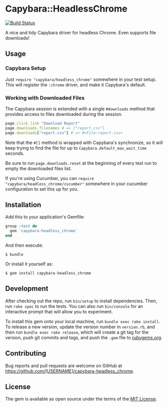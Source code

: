 # Capybara::HeadlessChrome
[![Build Status](https://travis-ci.org/botandrose/capybara-headless_chrome.svg?branch=master)](https://travis-ci.org/botandrose/ds_media_library)

A nice and tidy Capybara driver for headless Chrome. Even supports file downloads!

## Usage

### Capybara Setup

Just `require "capybara/headless_chrome"` somewhere in your test setup. This will register the `:chrome` driver, and make it  Capybara's default.

### Working with Downloaded Files

The Capybara session is extended with a single `#downloads` method that provides access to files downloaded during the session.

```ruby
page.click_link "Download Report"
page.downloads.filenames # => ["report.csv"]
page.downloads["report.csv"] # => #<File:report.csv>
```

Note that the `#[]` method is wrapped with Capybara's synchronize, so it will keep trying to find the file for up to `Capybara.default_max_wait_time` seconds.

Be sure to run `page.downloads.reset` at the beginning of every test run to empty the downloaded files list.

If you're using Cucumber, you can `require "capybara/headless_chrome/cucumber"` somewhere in your cucumber configuration to set this up for you.

## Installation

Add this to your application's Gemfile:

```ruby
group :test do
  gem 'capybara-headless_chrome'
end
```

And then execute:

    $ bundle

Or install it yourself as:

    $ gem install capybara-headless_chrome

## Development

After checking out the repo, run `bin/setup` to install dependencies. Then, run `rake spec` to run the tests. You can also run `bin/console` for an interactive prompt that will allow you to experiment.

To install this gem onto your local machine, run `bundle exec rake install`. To release a new version, update the version number in `version.rb`, and then run `bundle exec rake release`, which will create a git tag for the version, push git commits and tags, and push the `.gem` file to [rubygems.org](https://rubygems.org).

## Contributing

Bug reports and pull requests are welcome on GitHub at https://github.com/[USERNAME]/capybara-headless_chrome.

## License

The gem is available as open source under the terms of the [MIT License](https://opensource.org/licenses/MIT).
